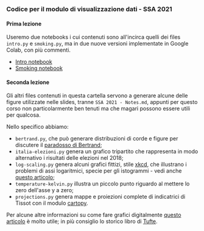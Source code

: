 ### Codice per il modulo di visualizzazione dati - SSA 2021

#### Prima lezione

Useremo due notebooks i cui contenuti sono all'incirca quelli dei files `intro.py` e `smoking.py`, 
ma in due nuove versioni implementate in Google Colab, con più commenti. 

- [Intro notebook](https://colab.research.google.com/drive/1FksVfusUPYSQc3KE3ZCXYHXhEfErl8yk?usp=sharing)
- [Smoking notebook](https://colab.research.google.com/drive/1Zf2vH47RrQuISRhskR9vKmnacqPpqg8m?usp=sharing)

#### Seconda lezione

Gli altri files contenuti in questa cartella servono a generare alcune delle figure utilizzate nelle slides, tranne `SSA 2021 - Notes.md`, appunti per questo corso non particolarmente ben tenuti ma che magari possono essere utili per qualcosa.

Nello specifico abbiamo:
- `bertrand.py`, che può generare distribuzioni di corde e figure per discutere il  [paradosso di Bertrand](https://it.wikipedia.org/wiki/Paradosso_di_Bertrand);
- `italia-elezioni.py` genera un grafico tripartito che rappresenta in modo alternativo i risultati delle elezioni nel 2018;
- `log-scaling.py` genera alcuni grafici fittizi, stile [xkcd](https://xkcd.com/), che illustrano i problemi di assi logaritmici, specie per gli istogrammi - vedi anche [questo articolo](http://arxiv.org/abs/2003.14327);
- `temperature-kelvin.py` illustra un piccolo punto riguardo al mettere lo zero dell'asse y a zero;
- `projections.py` genera mappe e proiezioni complete di indicatrici di Tissot con il modulo [cartopy](https://scitools.org.uk/cartopy/docs/latest/).


Per alcune altre informazioni su come fare grafici digitalmente [questo articolo](http://www.sciencedirect.com/science/article/pii/S0264127519303065) è molto utile; in più consiglio lo storico libro di [Tufte](https://www.edwardtufte.com/tufte/books_vdqi).